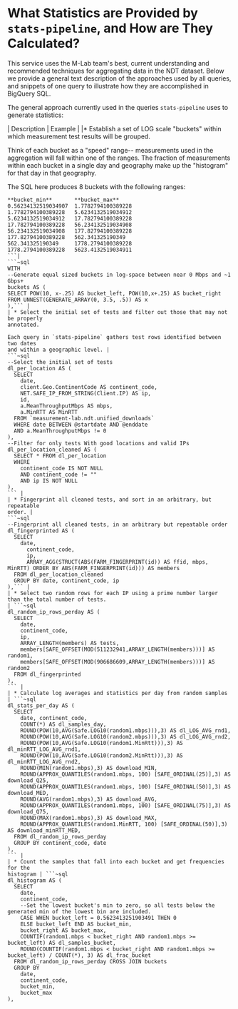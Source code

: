 # What Statistics are Provided by `stats-pipeline`, and How are They Calculated?
This service uses the M-Lab team's best, current understanding and recommended
techniques for aggregating data in the NDT dataset. Below we provide a general
text description of the approaches used by all queries, and snippets of one
query to illustrate how they are accomplished in BigQuery SQL.

The general approach currently used in the queries `stats-pipeline` uses to
generate statistics:

| Description | Example |
|* Establish a set of LOG scale "buckets" within which measurement test results will be
  grouped.
  
  Think of each bucket as a "speed" range-- measurements used in the
  aggregation will fall within one of the ranges. The fraction of measurements
  within each bucket in a single day and geography make up the "histogram" for
  that day in that geography. 
  
  The SQL here produces 8 buckets with the following ranges:

```
**bucket_min**       **bucket_max**
0.56234132519034907  1.7782794100389228
1.7782794100389228   5.6234132519034912
5.6234132519034912   17.782794100389228
17.782794100389228   56.234132519034908
56.234132519034908   177.82794100389228
177.82794100389228   562.341325190349
562.341325190349     1778.2794100389228
1778.2794100389228   5623.4132519034911
```| 
```~sql
WITH
--Generate equal sized buckets in log-space between near 0 Mbps and ~1 Gbps+
buckets AS (
SELECT POW(10, x-.25) AS bucket_left, POW(10,x+.25) AS bucket_right
FROM UNNEST(GENERATE_ARRAY(0, 3.5, .5)) AS x
),``` |
| * Select the initial set of tests and filter out those that may not be properly
annotated.

Each query in `stats-pipeline` gathers test rows identified between two dates
and within a geographic level. |
```~sql
--Select the initial set of tests
dl_per_location AS (
  SELECT
    date,
    client.Geo.ContinentCode AS continent_code,
    NET.SAFE_IP_FROM_STRING(Client.IP) AS ip,
    id,
    a.MeanThroughputMbps AS mbps,
    a.MinRTT AS MinRTT
  FROM `measurement-lab.ndt.unified_downloads`
  WHERE date BETWEEN @startdate AND @enddate
  AND a.MeanThroughputMbps != 0
),
--Filter for only tests With good locations and valid IPs
dl_per_location_cleaned AS (
  SELECT * FROM dl_per_location
  WHERE
    continent_code IS NOT NULL
    AND continent_code != ""
    AND ip IS NOT NULL
),
``` |
| * Fingerprint all cleaned tests, and sort in an arbitrary, but repeatable
order. |
```~sql
--Fingerprint all cleaned tests, in an arbitrary but repeatable order
dl_fingerprinted AS (
  SELECT
    date,
      continent_code,
      ip,
      ARRAY_AGG(STRUCT(ABS(FARM_FINGERPRINT(id)) AS ffid, mbps, MinRTT) ORDER BY ABS(FARM_FINGERPRINT(id))) AS members
  FROM dl_per_location_cleaned
  GROUP BY date, continent_code, ip
),``` |
| * Select two random rows for each IP using a prime number larger than the total number of tests.
| ```~sql
dl_random_ip_rows_perday AS (
  SELECT
    date,
    continent_code,
    ip,
    ARRAY_LENGTH(members) AS tests,
    members[SAFE_OFFSET(MOD(511232941,ARRAY_LENGTH(members)))] AS random1,
    members[SAFE_OFFSET(MOD(906686609,ARRAY_LENGTH(members)))] AS random2
  FROM dl_fingerprinted
),
``` |
| * Calculate log averages and statistics per day from random samples | ```~sql
dl_stats_per_day AS (
  SELECT
    date, continent_code,
    COUNT(*) AS dl_samples_day,
    ROUND(POW(10,AVG(Safe.LOG10(random1.mbps))),3) AS dl_LOG_AVG_rnd1,
    ROUND(POW(10,AVG(Safe.LOG10(random2.mbps))),3) AS dl_LOG_AVG_rnd2,
    ROUND(POW(10,AVG(Safe.LOG10(random1.MinRtt))),3) AS dl_minRTT_LOG_AVG_rnd1,
    ROUND(POW(10,AVG(Safe.LOG10(random2.MinRtt))),3) AS dl_minRTT_LOG_AVG_rnd2,
    ROUND(MIN(random1.mbps),3) AS download_MIN,
    ROUND(APPROX_QUANTILES(random1.mbps, 100) [SAFE_ORDINAL(25)],3) AS download_Q25,
    ROUND(APPROX_QUANTILES(random1.mbps, 100) [SAFE_ORDINAL(50)],3) AS download_MED,
    ROUND(AVG(random1.mbps),3) AS download_AVG,
    ROUND(APPROX_QUANTILES(random1.mbps, 100) [SAFE_ORDINAL(75)],3) AS download_Q75,
    ROUND(MAX(random1.mbps),3) AS download_MAX,
    ROUND(APPROX_QUANTILES(random1.MinRTT, 100) [SAFE_ORDINAL(50)],3) AS download_minRTT_MED,
  FROM dl_random_ip_rows_perday
  GROUP BY continent_code, date
),
``` |
| * Count the samples that fall into each bucket and get frequencies for the
histogram | ```~sql
dl_histogram AS (
  SELECT
    date,
    continent_code,
    --Set the lowest bucket's min to zero, so all tests below the generated min of the lowest bin are included. 
    CASE WHEN bucket_left = 0.5623413251903491 THEN 0
    ELSE bucket_left END AS bucket_min,
    bucket_right AS bucket_max,
    COUNTIF(random1.mbps < bucket_right AND random1.mbps >= bucket_left) AS dl_samples_bucket,
    ROUND(COUNTIF(random1.mbps < bucket_right AND random1.mbps >= bucket_left) / COUNT(*), 3) AS dl_frac_bucket
  FROM dl_random_ip_rows_perday CROSS JOIN buckets
  GROUP BY
    date,
    continent_code,
    bucket_min,
    bucket_max
),
```
